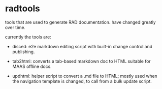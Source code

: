 # radtools

tools that are used to generate RAD documentation.  have changed greatly over time.

currently the tools are:

 - disced: e2e markdown editing script with built-in change control and publishing.

 - tab2html: converts a tab-based markdown doc to HTML suitable for MAAS offline docs.

 - updhtml: helper script to convert a .md file to HTML; mostly used when the navigation template is changed, to call from a bulk update script.

